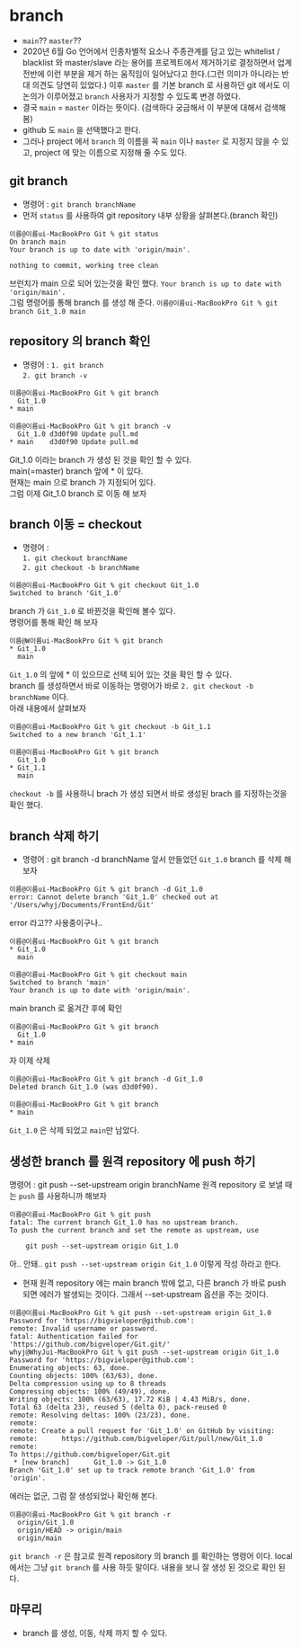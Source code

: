 # branch
 - `main`?? `master`?? 
 - 2020년 6월 Go 언어에서 인종차별적 요소나 주종관계를 담고 있는 whitelist / blacklist 와 master/slave 라는 용어를 프로젝트에서 제거하기로 결정하면서 업계 전반에 이런 부분을 제거 하는 움직임이 일어났다고 한다.(그런 의미가 아니라는 반대 의견도 당연히 있었다.) 이후 `master` 를 기본 branch 로 사용하던 git 에서도 이 논의가 이루어졌고 `branch` 사용자가 지정할 수 있도록 변경 하였다.
 - 결국 `main` = `master` 이라는 뜻이다. (검색하다 궁금해서 이 부분에 대해서 검색해 봄) 
 - github 도 `main` 을 선택했다고 한다. 
 - 그러나 project 에서 `branch` 의 이름을 꼭 `main` 이나 `master` 로 지정지 않을 수 있고, project 에 맞는 이름으로 지정해 줄 수도 있다.

## git branch 
- 명령어 : `git branch branchName`
- 먼저 `status` 를 사용하여 git repository 내부 상황을 살펴본다.(branch 확인)
```
이름@이름ui-MacBookPro Git % git status         
On branch main
Your branch is up to date with 'origin/main'.

nothing to commit, working tree clean
```
브런치가 main 으로 되어 있는것을 확인 했다. `Your branch is up to date with 'origin/main'.`  
그럼 명령어를 통해 branch 를 생성 해 준다.
`이름@이름ui-MacBookPro Git % git branch Git_1.0 main`

## repository 의 branch 확인
- 명령어 : 
`1. git branch`  
`2. git branch -v`
```
이름@이름ui-MacBookPro Git % git branch
  Git_1.0
* main
```
```
이름@이름ui-MacBookPro Git % git branch -v
  Git_1.0 d3d0f90 Update pull.md
* main    d3d0f90 Update pull.md
```
Git_1.0 이라는 branch 가 생성 된 것을 확인 할 수 있다.  
main(=master) branch 앞에 * 이 있다.  
현재는 main 으로 branch 가 지정되어 있다.  
그럼 이제 Git_1.0 branch 로 이동 해 보자  

## branch 이동 = checkout
- 명령어 :  
`1. git checkout branchName`  
`2. git checkout -b branchName`
```
이름@이름ui-MacBookPro Git % git checkout Git_1.0
Switched to branch 'Git_1.0'
```
branch 가 `Git_1.0` 로 바뀐것을 확인해 볼수 있다.  
명령어를 통해 확인 해 보자
```
이름@W이름ui-MacBookPro Git % git branch
* Git_1.0
  main
```
`Git_1.0` 의 앞에 * 이 있으므로 선택 되어 있는 것을 확인 할 수 있다.  
branch 를 생성하면서 바로 이동하는 명령어가 바로 `2. git checkout -b branchName` 이다.  
아래 내용에서 살펴보자
```
이름@이름ui-MacBookPro Git % git checkout -b Git_1.1
Switched to a new branch 'Git_1.1'

이름@이름ui-MacBookPro Git % git branch 
  Git_1.0
* Git_1.1
  main
```
`checkout -b` 를 사용하니 brach 가 생성 되면서 바로 생성된 brach 를 지정하는것을 확인 했다.  

## branch 삭제 하기
- 명령어 : git branch -d branchName
앞서 만들었던 `Git_1.0` branch 를 삭제 해 보자
```
이름@이름ui-MacBookPro Git % git branch -d Git_1.0
error: Cannot delete branch 'Git_1.0' checked out at '/Users/whyj/Documents/FrontEnd/Git'
```
error 라고?? 사용중이구나..
```
이름@이름ui-MacBookPro Git % git branch
* Git_1.0
  main

이름@이름ui-MacBookPro Git % git checkout main
Switched to branch 'main'
Your branch is up to date with 'origin/main'.
```
main branch 로 옮겨간 후에 확인
```
이름@이름ui-MacBookPro Git % git branch
  Git_1.0
* main
```
자 이제 삭제
```
이름@이름ui-MacBookPro Git % git branch -d Git_1.0
Deleted branch Git_1.0 (was d3d0f90).

이름@이름ui-MacBookPro Git % git branch
* main
```
`Git_1.0` 은 삭제 되었고 `main`만 남았다.

## 생성한 branch 를 원격 repository 에 push 하기
명령어 : git push --set-upstream origin branchName
원격 repository 로 보낼 때는 `push` 를 사용하니까 해보자
```
이름@이름ui-MacBookPro Git % git push             
fatal: The current branch Git_1.0 has no upstream branch.
To push the current branch and set the remote as upstream, use

    git push --set-upstream origin Git_1.0
```
아.. 안돼.. `git push --set-upstream origin Git_1.0` 이렇게 작성 하라고 한다. 
- 현재 원격 repository 에는 main branch 밖에 없고, 다른 branch 가 바로 push 되면 에러가 발생되는 것이다. 그래서  --set-upstream 옵션을 주는 것이다.
```
이름@이름ui-MacBookPro Git % git push --set-upstream origin Git_1.0
Password for 'https://bigvieloper@github.com': 
remote: Invalid username or password.
fatal: Authentication failed for 'https://github.com/bigveloper/Git.git/'
whyj@WhyJui-MacBookPro Git % git push --set-upstream origin Git_1.0
Password for 'https://bigvieloper@github.com': 
Enumerating objects: 63, done.
Counting objects: 100% (63/63), done.
Delta compression using up to 8 threads
Compressing objects: 100% (49/49), done.
Writing objects: 100% (63/63), 17.72 KiB | 4.43 MiB/s, done.
Total 63 (delta 23), reused 5 (delta 0), pack-reused 0
remote: Resolving deltas: 100% (23/23), done.
remote: 
remote: Create a pull request for 'Git_1.0' on GitHub by visiting:
remote:      https://github.com/bigveloper/Git/pull/new/Git_1.0
remote: 
To https://github.com/bigveloper/Git.git
 * [new branch]      Git_1.0 -> Git_1.0
Branch 'Git_1.0' set up to track remote branch 'Git_1.0' from 'origin'.
```
에러는 없군, 그럼 잘 생성되었나 확인해 본다.
```
이름@이름ui-MacBookPro Git % git branch -r
  origin/Git_1.0
  origin/HEAD -> origin/main
  origin/main
```
`git branch -r` 은 참고로 원격 repository 의 branch 를 확인하는 명령어 이다. local 에서는 그냥 `git branch` 를 사용 하듯 말이다.
내용을 보니 잘 생성 된 것으로 확인 된다.

## 마무리
- branch 를 생성, 이동, 삭제 까지 할 수 있다.

